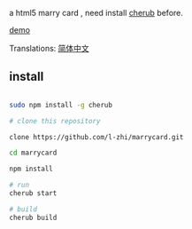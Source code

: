 a html5 marry card , need install [cherub](https://github.com/l-zhi/cherub) before.

[demo](https://l-zhi.com/dist2/index.html)

Translations: [简体中文](https://github.com/l-zhi/marrycard/blob/master/README.zh_CN.md)

## install

```bash

sudo npm install -g cherub

# clone this repository

clone https://github.com/l-zhi/marrycard.git

cd marrycard

npm install

# run
cherub start

# build
cherub build
```
